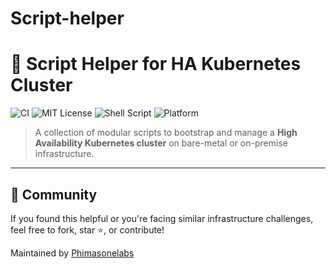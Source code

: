 # Script-helper


# 🧰 Script Helper for HA Kubernetes Cluster
![CI](https://github.com/phimasonelabs/script-helper/actions/workflows/ci.yml/badge.svg)
![MIT License](https://img.shields.io/badge/license-MIT-blue.svg)
![Shell Script](https://img.shields.io/badge/script-bash-blue)
![Platform](https://img.shields.io/badge/platform-bare--metal%20%7C%20on--prem-green)

> A collection of modular scripts to bootstrap and manage a **High Availability Kubernetes cluster** on bare-metal or on-premise infrastructure.

---

## 🔗 Community
If you found this helpful or you're facing similar infrastructure challenges, feel free to fork, star ⭐️, or contribute!

Maintained by [Phimasonelabs](https://github.com/phimasonelabs)
